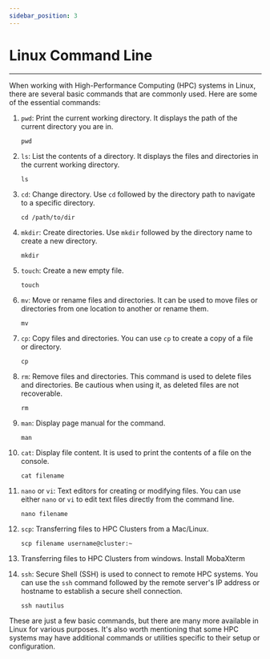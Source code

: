 ```yaml
---
sidebar_position: 3
---
```


# Linux Command Line
----------------------------------------------------------------------------------------------------------------------
When working with High-Performance Computing (HPC) systems in Linux, there are several basic commands that are commonly used. Here are some of the essential commands:

1. `pwd`: Print the current working directory. It displays the path of the current directory you are in.

	```
	pwd
	```
2. `ls`: List the contents of a directory. It displays the files and directories in the current working directory.

	```
	ls
	```
3. `cd`: Change directory. Use `cd` followed by the directory path to navigate to a specific directory.

	```
	cd /path/to/dir
	```
4. `mkdir`: Create directories. Use `mkdir` followed by the directory name to create a new directory.

	```
	mkdir
	```
5. `touch`: Create a new empty file.

	```
	touch
	```
6. `mv`: Move or rename files and directories. It can be used to move files or directories from one location to another or rename them.

	```
	mv
	```
7. `cp`: Copy files and directories. You can use `cp` to create a copy of a file or directory.

	```
	cp
	```
8. `rm`: Remove files and directories. This command is used to delete files and directories. Be cautious when using it, as deleted files are not recoverable.

	```
	rm
	```
9. `man`: Display page manual for the command.

	```
	man
	```
10. `cat`: Display file content. It is used to print the contents of a file on the console.

	```
	cat filename
	```
11. `nano` or `vi`: Text editors for creating or modifying files. You can use either `nano` or `vi` to edit text files directly from the command line.

	```
	nano filename
	```
11. `scp`: Transferring files to HPC Clusters from a Mac/Linux.
	```
	scp filename username@cluster:~
	```
12. Transferring files to HPC Clusters from windows.
   Install MobaXterm

12. `ssh`: Secure Shell (SSH) is used to connect to remote HPC systems. You can use the `ssh` command followed by the remote server's IP address or hostname to establish a secure shell connection.

	```
	ssh nautilus
	```
These are just a few basic commands, but there are many more available in Linux for various purposes. It's also worth mentioning that some HPC systems may have additional commands or utilities specific to their setup or configuration.


